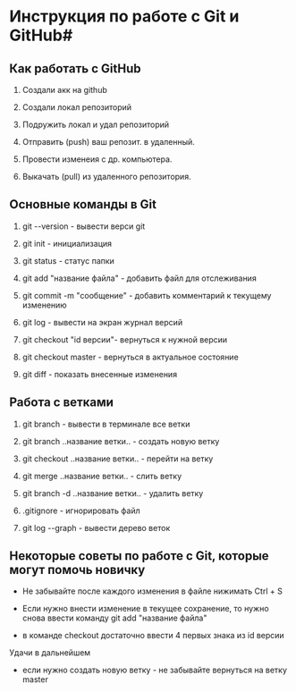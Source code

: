 # Инструкция по работе с Git и GitHub#

## Как работать с GitHub

1. Создали акк на github

2. Создали локал репозиторий

3. Подружить локал и удал репозиторий

4. Отправить (push) ваш репозит. в удаленный.

5. Провести изменеия с др. компьютера.

6. Выкачать (pull) из удаленного репозитория.

## Основные команды в Git

1. git --version - вывести верси git

2. git init - инициализация

3. git status - статус папки

4. git add "название файла" - добавить файл для отслеживания

5. git commit -m "сообщение" - добавить комментарий к текущему изменению

6. git log - вывести на экран журнал версий

7. git checkout "id версии"- вернуться к нужной версии

8. git checkout master - вернуться в актуальное состояние

9. git diff - показать внесенные изменения

## Работа с ветками ##

1. git branch - вывести в терминале все ветки

2. git branch ..название ветки.. - создать новую ветку

3. git checkout ..название ветки.. - перейти на ветку

4. git merge ..название ветки.. - слить ветку

5. git branch -d ..название ветки.. - удалить ветку

6. .gitignore - игнорировать файл

7. git log --graph - вывести дерево веток

## Некоторые советы по работе с Git, которые могут помочь новичку ##

* Не забывайте после каждого изменения в файле нижимать Ctrl + S

* Если нужно внести изменение в текущее сохранение, то нужно снова ввести команду git add "название файла"

* в команде checkout достаточно ввести 4 первых знака из id версии


Удачи в дальнейшем

* если нужно создать новую ветку - не забывайте вернуться на ветку master
